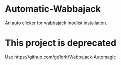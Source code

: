 # Automatic-Wabbajack
An auto clicker for wabbajack modlist installation.

# This project is deprecated
Use https://github.com/ge1c4t/Wabbajack-Automagic
